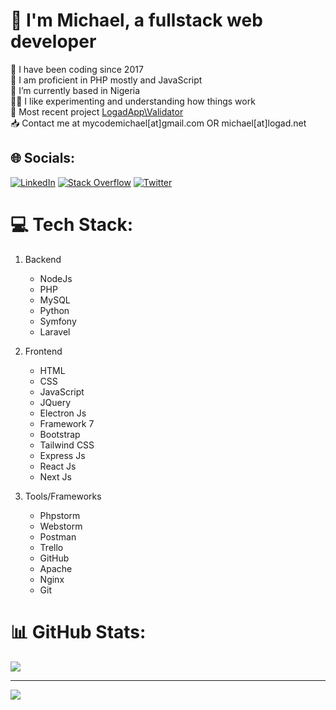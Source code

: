 # 💫 I'm Michael, a fullstack web developer
🌱 I have been coding since 2017<br>💬 I am proficient in PHP mostly and JavaScript<br>📍 I’m currently based in Nigeria<br>👨‍💻 I like experimenting and understanding how things work<br>🚀 Most recent project [LogadApp\Validator](https://github.com/logadapp/validator)<br>📥 Contact me at mycodemichael[at]gmail.com OR michael[at]logad.net


## 🌐 Socials:
[![LinkedIn](https://img.shields.io/badge/LinkedIn-%230077B5.svg?logo=linkedin&logoColor=white)](https://linkedin.com/in/michaelarawole) [![Stack Overflow](https://img.shields.io/badge/-Stackoverflow-FE7A16?logo=stack-overflow&logoColor=white)](https://stackoverflow.com/users/12902649) [![Twitter](https://img.shields.io/badge/Twitter-%231DA1F2.svg?logo=Twitter&logoColor=white)](https://twitter.com/michaelthedev_) 

# 💻 Tech Stack:
1. Backend
   * NodeJs
   * PHP
   * MySQL
   * Python
   * Symfony
   * Laravel
  
2. Frontend
   * HTML
   * CSS
   * JavaScript
   * JQuery
   * Electron Js
   * Framework 7
   * Bootstrap
   * Tailwind CSS
   * Express Js
   * React Js
   * Next Js

3. Tools/Frameworks
   * Phpstorm
   * Webstorm
   * Postman
   * Trello
   * GitHub
   * Apache
   * Nginx
   * Git


# 📊 GitHub Stats:
![](https://github-readme-streak-stats.herokuapp.com/?user=michaelthedev&stroke=ffffff&background=1c1917&ring=14b8a6&fire=14b8a6&currStreakNum=ffffff&currStreakLabel=14b8a6&sideNums=ffffff&sideLabels=ffffff&dates=ffffff&hide_border=true)

---
<img src="https://komarev.com/ghpvc/?username=michaelthedev&&style=flat-square" align="center" />

<!-- Proudly created with GPRM ( https://gprm.itsvg.in ) -->
